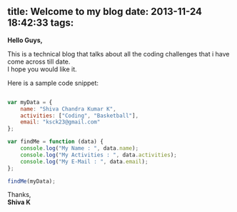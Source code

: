 title: Welcome to my blog
date: 2013-11-24 18:42:33
tags:
---
**Hello Guys,**   

This is a technical blog that talks about all the coding challenges that i have come across till date.   
I hope you would like it.

Here is a sample code snippet:

``` javascript A sample code snippet

var myData = {
	name: "Shiva Chandra Kumar K",
	activities: ["Coding", "Basketball"],
	email: "ksck23@gmail.com"
};

var findMe = function (data) {
	console.log("My Name : ", data.name);
	console.log("My Activities : ", data.activities);
	console.log("My E-Mail : ", data.email);
};

findMe(myData);
```

Thanks,   
**Shiva K**